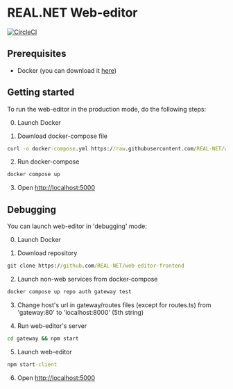 # REAL.NET Web-editor

[![CircleCI](https://circleci.com/gh/REAL-NET/web-editor-frontend.svg?style=svg)](https://circleci.com/gh/REAL-NET/web-editor-frontend)

## Prerequisites

*   Docker (you can download it [here](https://www.docker.com/get-started))

## Getting started

To run the web-editor in the production mode, do the following steps:

0.  Launch Docker

1.  Download docker-compose file
```cmd
curl -o docker-compose.yml https://raw.githubusercontent.com/REAL-NET/web-editor-frontend/master/docker-compose.yml
```

2.  Run docker-compose
```cmd
docker compose up
```

3.  Open [http://localhost:5000](http://localhost:5000)

## Debugging

You can launch web-editor in 'debugging' mode:

0.  Launch Docker

1.  Download repository
```cmd
git clone https://github.com/REAL-NET/web-editor-frontend
```

2.  Launch non-web services from docker-compose
```cmd
docker compose up repo auth gateway test
```

3. Change host's url in gateway/routes files (except for routes.ts) from 'gateway:80' to 'localhost:8000' (5th string)


4.  Run web-editor's server
```cmd
cd gateway && npm start
```

5.  Launch web-editor
```cmd
npm start-client
```

6.  Open [http://localhost:5000](http://localhost:5000)
